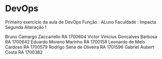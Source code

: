 # DevOps
Primeiro exercicio da aula de DevOps
Função : ALuno
Faculdade : Impacta
Segunda Alteração !

Bruno Camargo Zaccariello RA 1700604
Victor Vinicius Goncalves Barbosa RA 1700642
Eduardo Moreno Marinho RA 1700158
Leonardo de Melo Cardoso RA 1700579
Rodrigo Sena de Oliveira RA 1701596
Gabriel Aubert Costa RA 1700382
